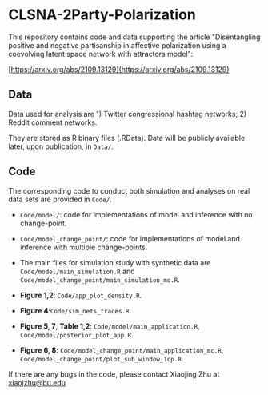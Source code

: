 # CLSNA-2Party-Polarization
This repository contains code and data supporting the article "Disentangling positive and negative partisanship in affective polarization using a coevolving latent space network with attractors model": 

[https://arxiv.org/abs/2109.13129](https://arxiv.org/abs/2109.13129)

## Data

Data used for analysis are 1) Twitter congressional hashtag networks; 2) Reddit comment networks. 

They are stored as R binary files (.RData). Data will be publicly available later, upon publication, in `Data/`. 

## Code
The corresponding code to conduct both simulation and analyses on real data sets are provided in `Code/`.

* `Code/model/`: code for implementations of model and inference with no change-point.

* `Code/model_change_point/`: code for implementations of model and inference with multiple change-points.
* The main files for simulation study with synthetic data are `Code/model/main_simulation.R` and `Code/model_change_point/main_simulation_mc.R`.

* **Figure 1,2**: `Code/app_plot_density.R`.
* **Figure 4**:`Code/sim_nets_traces.R`.
* **Figure 5, 7**, **Table 1,2**: `Code/model/main_application.R`, `Code/model/posterior_plot_app.R`.
* **Figure 6, 8**: `Code/model_change_point/main_application_mc.R`, `Code/model_change_point/plot_sub_window_1cp.R`.

If there are any bugs in the code, please contact Xiaojing Zhu at xiaojzhu@bu.edu
